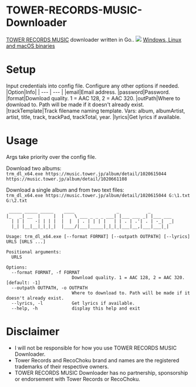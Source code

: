 # TOWER-RECORDS-MUSIC-Downloader
[TOWER RECORDS MUSIC](https://dereferer.me/?https://music.tower.jp/home/) downloader written in Go..
![](https://i.imgur.com/BxZEXLn.png)
[Windows, Linux and macOS binaries](https://github.com/Sorrow446/TOWER-RECORDS-MUSIC-Downloader/releases)

# Setup
Input credentials into config file.
Configure any other options if needed.
|Option|Info|
| --- | --- |
|email|Email address.
|password|Password.
|format|Download quality. 1 = AAC 128, 2 = AAC 320.
|outPath|Where to download to. Path will be made if it doesn't already exist.
|trackTemplate|Track filename naming template. Vars: album, albumArtist, artist, title, track, trackPad, trackTotal, year.
|lyrics|Get lyrics if available.

# Usage
Args take priority over the config file.

Download two albums:   
`trm_dl_x64.exe https://music.tower.jp/album/detail/1020615044 https://music.tower.jp/album/detail/1020661108`

Download a single album and from two text files:   
`trm_dl_x64.exe https://music.tower.jp/album/detail/1020615044 G:\1.txt G:\2.txt`
```
 _____ _____ _____    ____                _           _
|_   _| __  |     |  |    \ ___ _ _ _ ___| |___ ___ _| |___ ___
  | | |    -| | | |  |  |  | . | | | |   | | . | .'| . | -_|  _|
  |_| |__|__|_|_|_|  |____/|___|_____|_|_|_|___|__,|___|___|_|

Usage: trm_dl_x64.exe [--format FORMAT] [--outpath OUTPATH] [--lyrics] URLS [URLS ...]

Positional arguments:
  URLS

Options:
  --format FORMAT, -f FORMAT
                         Download quality. 1 = AAC 128, 2 = AAC 320. [default: -1]
  --outpath OUTPATH, -o OUTPATH
                         Where to download to. Path will be made if it doesn't already exist.
  --lyrics, -l           Get lyrics if available.
  --help, -h             display this help and exit
  ```
   
# Disclaimer
- I will not be responsible for how you use TOWER RECORDS MUSIC Downloader.    
- Tower Records and RecoChoku brand and names are the registered trademarks of their respective owners.    
- TOWER RECORDS MUSIC Downloader has no partnership, sponsorship or endorsement with Tower Records or RecoChoku.
